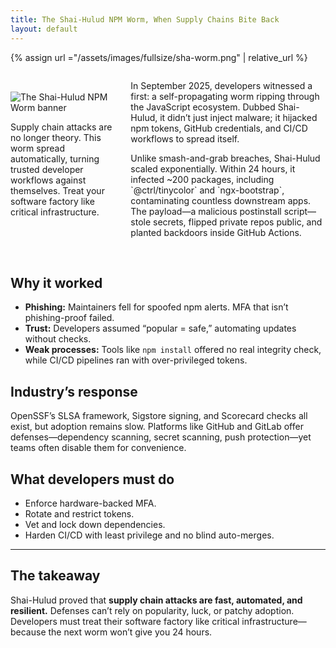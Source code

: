```yaml
---
title: The Shai-Hulud NPM Worm, When Supply Chains Bite Back
layout: default
---
```

{% assign url ="/assets/images/fullsize/sha-worm.png" | relative_url %}

<div style="display: flex; align-items: center; gap: 20px;">
  <div >
    <img class="img-thumbnail rounded float-start" src="{{ url }}" 
         alt="The Shai-Hulud NPM Worm banner" />
 <p>
    Supply chain attacks are no longer theory. This worm spread automatically, turning trusted developer workflows against themselves. Treat your software factory like critical infrastructure. 
    </p>
  </div>
  <div >
   

<p>
In September 2025, developers witnessed a first: a self-propagating worm ripping through the JavaScript ecosystem.  Dubbed Shai-Hulud, it didn’t just inject malware; it hijacked npm tokens, GitHub credentials, and CI/CD workflows to spread itself.
</p>
<p>
Unlike smash-and-grab breaches, Shai-Hulud scaled exponentially. Within 24 hours, it infected ~200 packages, including `@ctrl/tinycolor` and `ngx-bootstrap`, contaminating countless downstream apps. The payload—a malicious postinstall script—stole secrets, flipped private repos public, and planted backdoors inside GitHub Actions.
</p>
  </div>
</div>

<br>


## Why it worked
- **Phishing:** Maintainers fell for spoofed npm alerts. MFA that isn’t phishing-proof failed.
- **Trust:** Developers assumed “popular = safe,” automating updates without checks.
- **Weak processes:** Tools like `npm install` offered no real integrity check, while CI/CD pipelines ran with over-privileged tokens.

## Industry’s response
OpenSSF’s SLSA framework, Sigstore signing, and Scorecard checks all exist, but adoption remains slow. Platforms like GitHub and GitLab offer defenses—dependency scanning, secret scanning, push protection—yet teams often disable them for convenience.

## What developers must do
- Enforce hardware-backed MFA.
- Rotate and restrict tokens.
- Vet and lock down dependencies.
- Harden CI/CD with least privilege and no blind auto-merges.

---

## The takeaway
Shai-Hulud proved that **supply chain attacks are fast, automated, and resilient.** Defenses can’t rely on popularity, luck, or patchy adoption. Developers must treat their software factory like critical infrastructure—because the next worm won’t give you 24 hours.
